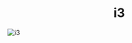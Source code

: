  <h1 align="center"> 
  i3 
</h1>

![i3](https://raw.githubusercontent.com/Jorgedeveloopzz/dotfiles/master/Screenshots/i3.png)
